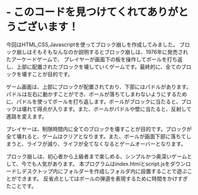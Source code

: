 # - このコードを見つけてくれてありがとうございます！

今回はHTML,CSS,Javascriptを使ってブロック崩しを作成してみました。
ブロック崩しはそもそもなんなのか説明するとブロック崩しは、1976年に発売されたアーケードゲームで、
プレイヤーが画面下の板を操作してボールを打ち返し、上部に配置されたブロックを壊していくゲームです。最終的に、全てのブロックを壊すことが目的です。

ゲーム画面は、上部にブロックが配置されており、下部にはパドルがあります。パドルは左右に動かすことができ、ボールが落ちてしまわないようにするために、パドルを使ってボールを打ち返します。ボールがブロックに当たると、ブロックは壊れて得点が入ります。また、ボールがパドルや壁に当たると、反射して進路を変えます。

プレイヤーは、制限時間内に全てのブロックを壊すことが目的です。ブロックが全て壊れると、ゲームはクリアとなります。また、ボールが画面下部に落ちてしまうと、ライフが減り、ライフが全てなくなるとゲームオーバーとなります。

ブロック崩しは、初心者から上級者まで楽しめる、シンプルかつ奥深いゲームとして、今でも人気があります。
本プログラムはindex.htmlとscript.jsをダウンロードしデスクトップ内にフォルダーを作成しフォルダ内に設置することで遊ぶことができます。
反省点としてはボールの弾道を表現するために時間をかけすぎたことです。
